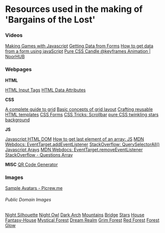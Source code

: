 # Resources used in the making of 'Bargains of the Lost'

### Videos
[Making Games with Javascript](https://www.youtube.com/watch?v=kayFBMl06q8)
[Getting Data from Forms](https://www.youtube.com/watch?v=IAmcCrETKIc&ab_channel=RabbiGould)
[How to get data from a form using javaScript](https://www.youtube.com/watch?v=IAmcCrETKIc)
[Pure CSS Candle @keyframes Animation | NoorHUB](https://www.youtube.com/watch?v=-hhmxTxyIas&t=605s)



### Webpages

**HTML**

[HTML Input Tags](https://www.w3schools.com/tags/tag_input.asp)
[HTML Data Attributes](https://www.w3schools.com/tags/att_global_data.asp)

**CSS**

[A complete guide to grid](https://css-tricks.com/snippets/css/complete-guide-grid/)
[Basic concepts of grid layout](https://developer.mozilla.org/en-US/docs/Web/CSS/CSS_Grid_Layout/Basic_Concepts_of_Grid_Layout)
[Crafting reusable HTML templates](https://css-tricks.com/crafting-reusable-html-templates/)
[CSS Forms](https://www.w3schools.com/css/css_form.asp)
[CSS Tricks: Scrollbar](https://css-tricks.com/almanac/properties/s/scrollbar/)
[pure CSS twinkling stars background](https://codepen.io/agoodwin/pen/NMJoER)

**JS**

[Javascript HTML DOM](https://www.w3schools.com/js/js_htmldom_html.asp)
[How to get last element of an array: JS](https://flaviocopes.com/how-to-get-last-item-array-javascript/)
[MDN Webdocs: EventTarget.addEventListener](https://developer.mozilla.org/en-US/docs/Web/API/EventTarget/addEventListener)
[StackOverflow: QuerySelectorAll()](https://stackoverflow.com/questions/3607291/javascript-and-getelementbyid-for-multiple-elements-with-the-same-id)
[Javascript Arays](https://www.w3schools.com/js/js_arrays.asp)
[MDN Webdocs: EventTarget.removeEventListener](https://developer.mozilla.org/en-US/docs/Web/API/EventTarget/removeEventListener)
[StackOverflow - Questions Array](https://stackoverflow.com/questions/26904763/making-a-quiz-with-javascript-getting-array-values-from-and-object)

**MISC**
[QR Code Generator](https://www.the-qrcode-generator.com/)


### Images

[Sample Avatars - Picrew.me](https://picrew.me/image_maker/292968)


###### Public Domain Images
[Night Silhouette](https://www.publicdomainpictures.net/en/view-image.php?image=194365&picture=night-silhouette)
[Night Owl](https://www.publicdomainpictures.net/en/view-image.php?image=194885&picture=night-owl)
[Dark Arch](https://www.publicdomainpictures.net/en/view-image.php?image=162732&picture=forest-fantasy-8)
[Mountains](https://www.publicdomainpictures.net/en/view-image.php?image=165508&picture=mountain-fantasy)
[Bridge](https://www.publicdomainpictures.net/en/view-image.php?image=17492&picture=wallpapers-bridge)
[Stars](https://www.publicdomainpictures.net/en/view-image.php?image=151473&picture=stars-spectacle)
[House](https://www.publicdomainpictures.net/en/view-image.php?image=108806&picture=old-witch-house)
[Fantasy-House](https://www.publicdomainpictures.net/en/view-image.php?image=162159&picture=fantasy-forest)
[Mystical Forest](https://www.publicdomainpictures.net/en/view-image.php?image=258119&picture=mystical-forest)
[Dream Realm](https://www.publicdomainpictures.net/en/view-image.php?image=159775&picture=realm-of-dreams-4)
[Grim Forest](https://www.publicdomainpictures.net/en/view-image.php?image=258132&picture=forest)
[Red Forest](https://www.publicdomainpictures.net/en/view-image.php?image=171983&picture=fall-forest-2)
[Forest Glow](https://www.publicdomainpictures.net/en/view-image.php?image=151472&picture=forest-glow)